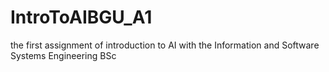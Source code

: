 # IntroToAIBGU_A1
the first assignment of introduction to AI with the Information and Software Systems Engineering BSc
